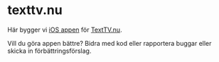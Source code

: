 texttv.nu
=========

Här bygger vi [iOS appen](https://itunes.apple.com/se/app/texttv.nu/id607998045) för [TextTV.nu](http://texttv.nu/).

Vill du göra appen bättre? Bidra med kod eller rapportera buggar eller skicka in förbättringsförslag.